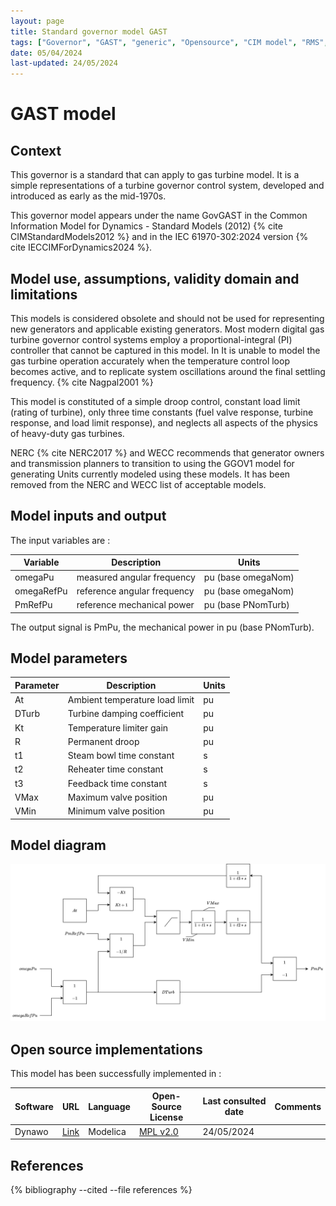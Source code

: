 ```yaml
---
layout: page
title: Standard governor model GAST
tags: ["Governor", "GAST", "generic", "Opensource", "CIM model", "RMS", "phasor", "MRL4", "Single phase", "GovGAST", "IEC", "dynawo", "#106"]
date: 05/04/2024
last-updated: 24/05/2024
---
```

# GAST model

## Context
This governor is a standard that can apply to gas turbine model. It is a simple representations of a turbine governor control system, developed and introduced as early as the mid-1970s.

This governor model appears under the name GovGAST in the Common Information Model for Dynamics - Standard Models (2012) {% cite CIMStandardModels2012 %} and in the IEC 61970-302:2024 version {% cite IECCIMForDynamics2024 %}.

## Model use, assumptions, validity domain and limitations

This models is considered obsolete and should not be used for representing new generators and applicable existing generators. Most modern digital gas turbine governor control systems employ a proportional-integral (PI) controller that cannot be captured in this model.  In It is unable to model the gas turbine operation accurately when the temperature control loop
 becomes active, and to replicate system oscillations around the final settling frequency. {% cite Nagpal2001 %}

This model is constituted of a simple droop control, constant load limit (rating of turbine), only three time constants (fuel valve response, turbine response, and load limit response), and neglects all aspects of the physics of heavy-duty gas turbines.

NERC {% cite NERC2017 %} and WECC recommends that generator owners and transmission planners to transition to using the GGOV1 model for generating Units currently modeled using these models. It has been removed from the NERC and WECC list of acceptable models.

## Model inputs and output

The input variables are :

| Variable | Description | Units |
|-----------|--------------| ------|
| omegaPu | measured angular frequency | pu (base omegaNom)|
| omegaRefPu | reference angular frequency | pu (base omegaNom)|
| PmRefPu | reference mechanical power | pu (base PNomTurb)|

The output signal is PmPu, the mechanical power in pu (base PNomTurb).

## Model parameters

| Parameter | Description | Units |
|-----------|--------------| ------|
| At |Ambient temperature load limit | pu|
|DTurb |Turbine damping coefficient |pu|
|Kt |Temperature limiter gain |pu|
|R |Permanent droop |pu|
|t1 |Steam bowl time constant |s|
|t2 |Reheater time constant |s|
|t3 |Feedback time constant |s|
|VMax |Maximum valve position |pu|
|VMin |Minimum valve position |pu|

## Model diagram

<img src="/pages/models/regulations/GAST/GAST.drawio.svg" alt="GAST diagram">

## Open source implementations

This model has been successfully implemented in :

| Software      | URL | Language | Open-Source License | Last consulted date | Comments |
| ------------- | --- | -------- | ------------------- | ------------------- | -------- |
| Dynawo | [Link](https://github.com/dynawo/dynawo) | Modelica | [MPL v2.0](https://www.mozilla.org/en-US/MPL/2.0/)  | 24/05/2024 |  |

## References

{% bibliography --cited --file references  %}

